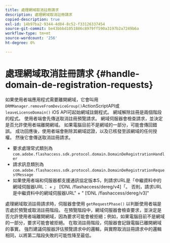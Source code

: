 ```yaml
---
title: 處理網域取消註冊請求
description: 處理網域取消註冊請求
copied-description: true
exl-id: 14b97ba2-9344-4d84-8c52-f33126337454
source-git-commit: be43bbbd1051886c8979ff590a3197b2a7249b6a
workflow-type: tm+mt
source-wordcount: '256'
ht-degree: 0%

---
```


# 處理網域取消註冊請求 {#handle-domain-de-registration-requests}

如果使用者端應用程式需要離開網域，它會叫用 `DRMManager.removeFromDeviceGroup()`ActionScriptAPI或 `leaveLicenseDomain()` iOS API可起始網域註銷程式。 網域解除註冊是兩個階段的程式。 使用者端會先傳送取消註冊預覽請求。 網域伺服器會檢查請求，並決定是否允許使用者端離開網域。 如果電腦目前不是網域的一部分，可能會傳回錯誤。 成功回應後，使用者端會刪除其網域認證，以及已核發至該網域的任何授權。 然後它會傳送取消註冊請求。

* 要求處理常式類別為 `com.adobe.flashaccess.sdk.protocol.domain.DomainDeRegistrationHandler`
* 請求訊息類別為 `com.adobe.flashaccess.sdk.protocol.domain.DomainDeRegistrationRequestMessage`
* 如果使用者端和伺服器都支援通訊協定版本5，則請求URL是「中繼資料中的網域伺服器URL： + 」 [!DNL /flashaccess/dereg/v4]「。 否則，請求URL是中繼資料中的網域伺服器URL&quot; + &quot; [!DNL /flashaccess/dereg/v3]&quot;

處理網域取消註冊請求時，伺服器會使用 `getRequestPhase()` 以判斷使用者端是否處於預覽或取消註冊階段。 在預覽階段中，網域伺服器會檢查要求，並決定是否允許使用者端離開網域，因為要求可能會被拒絕；例如，如果電腦目前不是網域的一部分，要求可能會被拒絕。 在取消註冊階段，伺服器會記錄電腦已離開網域的事實。 強烈建議伺服器評估預覽請求中的邏輯，與實際取消註冊請求中的邏輯相同，以將第二階段失敗的可能性降至最低。
